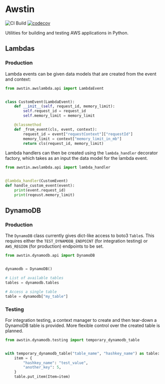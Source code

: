 # Awstin

![CI Build](https://github.com/k2bd/awstin/workflows/CI/badge.svg) [![codecov](https://codecov.io/gh/k2bd/awstin/branch/master/graph/badge.svg)](https://codecov.io/gh/k2bd/awstin)

Utilities for building and testing AWS applications in Python.

## Lambdas

### Production

Lambda events can be given data models that are created from the event and context:
```python
from awstin.awslambda.api import LambdaEvent


class CustomEvent(LambdaEvent):
    def __init__(self, request_id, memory_limit):
        self.request_id = request_id
        self.memory_limit = memory_limit

    @classmethod
    def _from_event(cls, event, context):
        request_id = event["requestContext"]["requestId"]
        memory_limit = context["memory_limit_in_mb"]
        return cls(request_id, memory_limit)
```

Lambda handlers can then be created using the `lambda_handler` decorator factory, which takes as an input the data model for the lambda event.
```python
from awstin.awslambda.api import lambda_handler


@lambda_handler(CustomEvent)
def handle_custom_event(event):
    print(event.request_id)
    print(reqeust.memory_limit)
```


## DynamoDB

### Production

The `DynamoDB` class currently gives dict-like access to boto3 `Table`s. This requires either the `TEST_DYNAMODB_ENDPOINT` (for integration testing) or `AWS_REGION` (for production) endpoints to be set.

```python
from awstin.dynamodb.api import DynamoDB


dynamodb = DynamoDB()

# List of available tables
tables = dynamodb.tables

# Access a single table
table = dynamodb["my_table"]
```

### Testing

For integration testing, a context manager to create and then tear-down a DynamoDB table is provided. More flexible control over the created table is planned.

```python
from awstin.dynamodb.testing import temporary_dynamodb_table


with temporary_dynamodb_table("table_name", "hashkey_name") as table:
    item = {
        "hashkey_name": "test_value",
        "another_key": 5,
    }
    table.put_item(Item=item)
```

